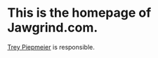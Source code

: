# This is the homepage of Jawgrind.com.

[Trey Piepmeier](http://treypiepmeier.com) is responsible.
